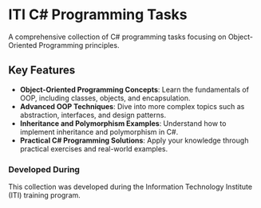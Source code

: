 # ITI C# Programming Tasks

A comprehensive collection of C# programming tasks focusing on Object-Oriented Programming principles.

## Key Features

- **Object-Oriented Programming Concepts**: Learn the fundamentals of OOP, including classes, objects, and encapsulation.
- **Advanced OOP Techniques**: Dive into more complex topics such as abstraction, interfaces, and design patterns.
- **Inheritance and Polymorphism Examples**: Understand how to implement inheritance and polymorphism in C#.
- **Practical C# Programming Solutions**: Apply your knowledge through practical exercises and real-world examples.

### Developed During

This collection was developed during the Information Technology Institute (ITI) training program.
